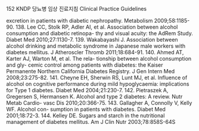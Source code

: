 <PAGE>152
KNDP 당뇨병 임상 진료지침 Clinical Practice Guidelines

excretion in patients with diabetic nephropathy. Metabolism 2009;58:1185-90.
138. Lee CC, Stolk RP, Adler AI, et al. Association between alcohol consumption and diabetic retinopa- thy and visual acuity: the AdRem Study. Diabet Med 2010;27:1130-7.
139. Wakabayashi J. Association between alcohol drinking and metabolic syndrome in Japanese male workers with diabetes mellitus. J Atheroscler Thromb 2011;18:684-91.
140. Ahmed AT, Karter AJ, Warton M, et al. The rela- tionship between alcohol consumption and gly- cemic control among patients with diabetes: the Kaiser Permanente Northern California Diabetes Registry. J Gen Intern Med 2008;23:275-82.
141. Cheyne EH, Sherwin RS, Lunt MJ, et al. Influence of alcohol on cognitive performance during mild hypoglycaemia: implications for Type 1 diabetes. Diabet Med 2004;21:230-7.
142. Pietraszek A, Gregersen S, Hermansen K. Alcohol and type 2 diabetes: A review. Nutr Metab Cardio- vasc Dis 2010;20:366-75.
143. Gallagher A, Connolly V, Kelly WF. Alcohol con- sumption in patients with diabetes. Diabet Med 2001;18:72-3.
144. Kelley DE. Sugars and starch in the nutritional management of diabetes mellitus. Am J Clin Nutr 2003;78:858S-64S